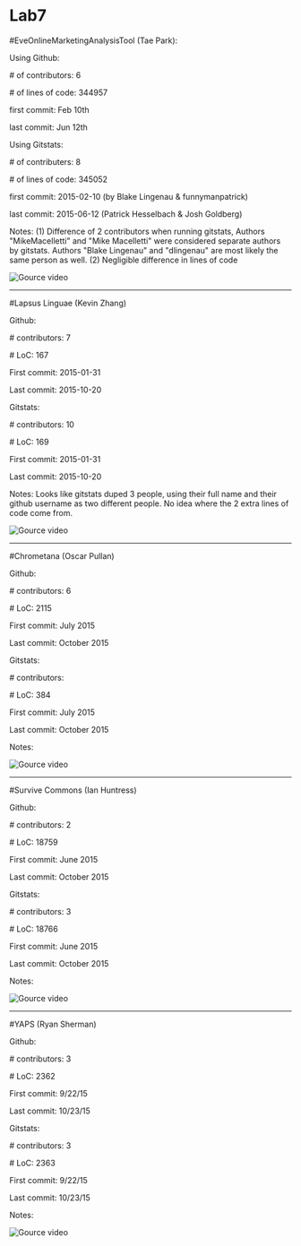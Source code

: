 Lab7
======

#EveOnlineMarketingAnalysisTool (Tae Park):

Using Github:

\# of contributors: 	6

\# of lines of code: 344957

first commit:		Feb 10th

last commit:		Jun 12th

Using Gitstats:

\# of contributers: 	8

\# of lines of code: 345052

first commit:	    2015-02-10 (by Blake Lingenau & funnymanpatrick)

last commit:		2015-06-12 (Patrick Hesselbach & Josh Goldberg)

Notes:
(1) Difference of 2 contributors when running gitstats,
	Authors "MikeMacelletti" and "Mike Macelletti" were considered separate 
	authors by gitstats. Authors "Blake Lingenau" and "dlingenau" are most
	likely the same person as well.
(2) Negligible difference in lines of code

![Gource video](https://youtu.be/32zi--DmcMs)

---

#Lapsus Linguae (Kevin Zhang)

Github:

\# contributors: 7

\# LoC: 167

First commit: 2015-01-31

Last commit: 2015-10-20

Gitstats:

\# contributors: 10

\# LoC: 169

First commit: 2015-01-31

Last commit: 2015-10-20

Notes: Looks like gitstats duped 3 people, using their full name and their github username as two different people. No idea where the 2 extra lines of code come from.

![Gource video](https://youtu.be/94k8VsHiqBA)

---

#Chrometana (Oscar Pullan)

Github:

\# contributors: 6 

\# LoC: 2115

First commit: July 2015

Last commit: October 2015

Gitstats:

\# contributors: 

\# LoC: 384

First commit: July 2015

Last commit: October 2015

Notes:

![Gource video](https://www.youtube.com/watch?v=uXloRdn8X2Q)

---

#Survive Commons (Ian Huntress)

Github: 

\# contributors: 2

\# LoC: 18759

First commit: June 2015

Last commit: October 2015

Gitstats:

\# contributors: 3

\# LoC: 18766

First commit: June 2015

Last commit: October 2015

Notes:

![Gource video]()

---

#YAPS (Ryan Sherman)

Github:

\# contributors: 3

\# LoC: 2362

First commit: 9/22/15

Last commit:  10/23/15

Gitstats:

\# contributors: 3

\# LoC: 2363

First commit: 9/22/15

Last commit:  10/23/15

Notes:

![Gource video](https://youtu.be/KeuoIvDDwKk)